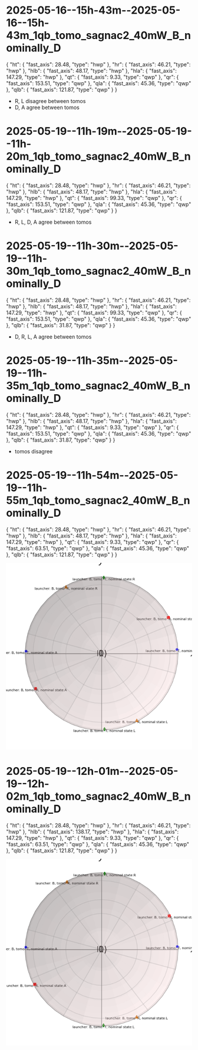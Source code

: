 # 2025-05-16--15h-43m--2025-05-16--15h-43m_1qb_tomo_sagnac2_40mW_B_nominally_D
{
    "ht": {
        "fast_axis": 28.48,
        "type": "hwp"
    },
    "hr": {
        "fast_axis": 46.21,
        "type": "hwp"
    },
    "hlb": {
        "fast_axis": 48.17,
        "type": "hwp"
    },
    "hla": {
        "fast_axis": 147.29,
        "type": "hwp"
    },
    "qt": {
        "fast_axis": 9.33,
        "type": "qwp"
    },
    "qr": {
        "fast_axis": 153.51,
        "type": "qwp"
    },
    "qla": {
        "fast_axis": 45.36,
        "type": "qwp"
    },
    "qlb": {
        "fast_axis": 121.87,
        "type": "qwp"
    }
}

- R, L disagree between tomos
- D, A agree between tomos

# 2025-05-19--11h-19m--2025-05-19--11h-20m_1qb_tomo_sagnac2_40mW_B_nominally_D
{
    "ht": {
        "fast_axis": 28.48,
        "type": "hwp"
    },
    "hr": {
        "fast_axis": 46.21,
        "type": "hwp"
    },
    "hlb": {
        "fast_axis": 48.17,
        "type": "hwp"
    },
    "hla": {
        "fast_axis": 147.29,
        "type": "hwp"
    },
    "qt": {
        "fast_axis": 99.33,
        "type": "qwp"
    },
    "qr": {
        "fast_axis": 153.51,
        "type": "qwp"
    },
    "qla": {
        "fast_axis": 45.36,
        "type": "qwp"
    },
    "qlb": {
        "fast_axis": 121.87,
        "type": "qwp"
    }
}

- R, L, D, A agree between tomos

# 2025-05-19--11h-30m--2025-05-19--11h-30m_1qb_tomo_sagnac2_40mW_B_nominally_D
{
    "ht": {
        "fast_axis": 28.48,
        "type": "hwp"
    },
    "hr": {
        "fast_axis": 46.21,
        "type": "hwp"
    },
    "hlb": {
        "fast_axis": 48.17,
        "type": "hwp"
    },
    "hla": {
        "fast_axis": 147.29,
        "type": "hwp"
    },
    "qt": {
        "fast_axis": 99.33,
        "type": "qwp"
    },
    "qr": {
        "fast_axis": 153.51,
        "type": "qwp"
    },
    "qla": {
        "fast_axis": 45.36,
        "type": "qwp"
    },
    "qlb": {
        "fast_axis": 31.87,
        "type": "qwp"
    }
}

- D, R, L, A agree between tomos

# 2025-05-19--11h-35m--2025-05-19--11h-35m_1qb_tomo_sagnac2_40mW_B_nominally_D

{
    "ht": {
        "fast_axis": 28.48,
        "type": "hwp"
    },
    "hr": {
        "fast_axis": 46.21,
        "type": "hwp"
    },
    "hlb": {
        "fast_axis": 48.17,
        "type": "hwp"
    },
    "hla": {
        "fast_axis": 147.29,
        "type": "hwp"
    },
    "qt": {
        "fast_axis": 9.33,
        "type": "qwp"
    },
    "qr": {
        "fast_axis": 153.51,
        "type": "qwp"
    },
    "qla": {
        "fast_axis": 45.36,
        "type": "qwp"
    },
    "qlb": {
        "fast_axis": 31.87,
        "type": "qwp"
    }
}

- tomos disagree

# 2025-05-19--11h-54m--2025-05-19--11h-55m_1qb_tomo_sagnac2_40mW_B_nominally_D

{
    "ht": {
        "fast_axis": 28.48,
        "type": "hwp"
    },
    "hr": {
        "fast_axis": 46.21,
        "type": "hwp"
    },
    "hlb": {
        "fast_axis": 48.17,
        "type": "hwp"
    },
    "hla": {
        "fast_axis": 147.29,
        "type": "hwp"
    },
    "qt": {
        "fast_axis": 9.33,
        "type": "qwp"
    },
    "qr": {
        "fast_axis": 63.51,
        "type": "qwp"
    },
    "qla": {
        "fast_axis": 45.36,
        "type": "qwp"
    },
    "qlb": {
        "fast_axis": 121.87,
        "type": "qwp"
    }
}

![image](./b29a6362-e27e-45c1-819c-b03057d20591.png)


# 2025-05-19--12h-01m--2025-05-19--12h-02m_1qb_tomo_sagnac2_40mW_B_nominally_D

{
    "ht": {
        "fast_axis": 28.48,
        "type": "hwp"
    },
    "hr": {
        "fast_axis": 46.21,
        "type": "hwp"
    },
    "hlb": {
        "fast_axis": 138.17,
        "type": "hwp"
    },
    "hla": {
        "fast_axis": 147.29,
        "type": "hwp"
    },
    "qt": {
        "fast_axis": 9.33,
        "type": "qwp"
    },
    "qr": {
        "fast_axis": 63.51,
        "type": "qwp"
    },
    "qla": {
        "fast_axis": 45.36,
        "type": "qwp"
    },
    "qlb": {
        "fast_axis": 121.87,
        "type": "qwp"
    }
}

![image](b86fb41f-503c-43e2-b46e-2d89c2588321.png)